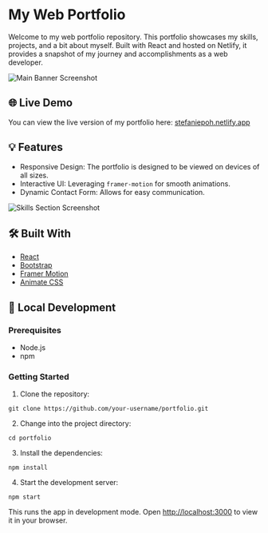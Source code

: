 # My Web Portfolio

Welcome to my web portfolio repository. This portfolio showcases my skills, projects, and a bit about myself. Built with React and hosted on Netlify, it provides a snapshot of my journey and accomplishments as a web developer.

![Main Banner Screenshot](![image](https://github.com/qiaodotzip/myPortfolio/assets/139465626/32757310-5549-4911-8e28-f330ca6c30b0)
)

## 🌐 Live Demo

You can view the live version of my portfolio here: [stefaniepoh.netlify.app](https://stefaniepoh.netlify.app/)

## 💡 Features

- Responsive Design: The portfolio is designed to be viewed on devices of all sizes.
- Interactive UI: Leveraging `framer-motion` for smooth animations.
- Dynamic Contact Form: Allows for easy communication.

![Skills Section Screenshot](![image](https://github.com/qiaodotzip/myPortfolio/assets/139465626/7781c7f1-cef0-41c0-85cb-69efc4409f58)
)

## 🛠️ Built With

- [React](https://reactjs.org/)
- [Bootstrap](https://getbootstrap.com/)
- [Framer Motion](https://www.framer.com/motion/)
- [Animate CSS](https://animate.style/)

## 🚀 Local Development

### Prerequisites

- Node.js
- npm

### Getting Started

1. Clone the repository:
```
git clone https://github.com/your-username/portfolio.git
```

2. Change into the project directory:
```
cd portfolio
```

3. Install the dependencies:
```
npm install
```

4. Start the development server:
```
npm start
```

This runs the app in development mode. Open [http://localhost:3000](http://localhost:3000) to view it in your browser.
